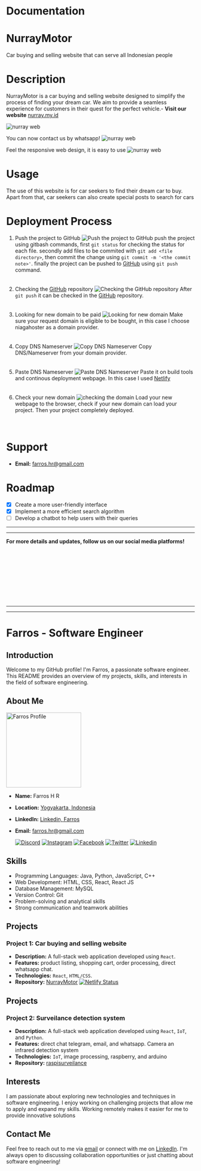 # Documentation


# NurrayMotor
Car buying and selling website that can serve all Indonesian people

# Description
NurrayMotor is a car buying and selling website designed to simplify the process of finding your dream car. We aim to provide a seamless experience for customers in their quest for the perfect vehicle.- **Visit our website** [nurray.my.id](https://nurray.my.id)

![nurray web](./asset/images/sgs_ss12.png)

You can now contact us by whatsapp!
![nurray web](./asset/images/sgs_ss22.png)

Feel the responsive web design, it is easy to use
![nurray web](./asset/images/sgs_ss33.png)

# Usage
The use of this website is for car seekers to find their dream car to buy. Apart from that, car seekers can also create special posts to search for cars

# Deployment Process

1. Push the project to GitHub
![Push the project to GitHub](./asset/images/1.%20push%20to%20github.png)
push the project using gitbash commands, first `git status` for checking the status for each file. secondly add files to be commited with `git add <file directory>`, then commit the change using `git commit -m '<the commit note>'`. finally the project can be pushed to [GitHub](https://github.com) using `git push` command.
<br><br><br>
2. Checking the [GitHub](https://github.com) repository
![Checking the GitHub repository](./asset/images/2.%20check%20github%20repo.png)
After `git push` it can be checked in the [GitHub](https://github.com) repository.
<br><br><br>
3. Looking for new domain to be paid
![Looking for new domain](./asset/images/3.%20cari%20nama%20domain.png)
Make sure your request domain is eligible to be bought, in this case I choose niagahoster as a domain provider.
<br><br><br>
4. Copy DNS Nameserver
![Copy DNS Nameserver](./asset/images/4.%20copy%20DNS%20Nameserver.png)
Copy DNS/Nameserver from your domain provider.
<br><br><br>
5. Paste DNS Nameserver
![Paste DNS Nameserver](./asset/images/5.%20paste%20DNS%20Nameserver%20on%20Netlify.png)
Paste it on build tools and continous deployment webpage. In this case I used [Netlify](https://netlify.app)
<br><br><br>
6. Check your new domain
![checking the domain](./asset/images/6.%20domain%20can%20load%20the%20webpage.png)
Load your new webpage to the browser, check if your new domain can load your project. Then your project completely deployed.
<br><br><br>

# Support

- **Email:** [farros.hr@gmail.com](mailto:farros.hr@gmail.com)

# Roadmap
- [x] Create a more user-friendly interface
- [x] Implement a more efficient search algorithm
- [ ] Develop a chatbot to help users with their queries

_____
_____
**For more details and updates, follow us on our social media platforms!**

<br><br><br><br><br><br><br><br>
_____
_____


# Farros - Software Engineer

## Introduction
Welcome to my GitHub profile! I'm Farros, a passionate software engineer. This README provides an overview of my projects, skills, and interests in the field of software engineering.

## About Me
<img src="./asset/images/farros_ai.jpg" alt="Farros Profile" width="200">

- **Name:** Farros H R
- **Location:** [Yogyakarta, Indonesia](https://maps.app.goo.gl/ZwMCvT9GLL3xjPG17)
- **LinkedIn:** [Linkedin, Farros](https://www.linkedin.com/in/farros/)
- **Email:** [farros.hr@gmail.com](mailto:farros.hr@gmail.com)


   [![Discord](https://img.icons8.com/color/48/000000/discord-logo.png)](https://discord.gg/farroshayray) [![Instagram](https://img.icons8.com/color/48/000000/instagram-new.png)](https://www.instagram.com/farroshayray/) [![Facebook](https://img.icons8.com/color/48/000000/facebook-new.png)](https://www.facebook.com/farros.h.rayhan/) [![Twitter](https://img.icons8.com/color/48/000000/twitter.png)](https://twitter.com/farroshayray) [![Linkedin](https://img.icons8.com/color/48/000000/linkedin.png)](https://www.linkedin.com/in/farros/)
## Skills
- Programming Languages: Java, Python, JavaScript, C++
- Web Development: HTML, CSS, React, React JS
- Database Management: MySQL
- Version Control: Git
- Problem-solving and analytical skills
- Strong communication and teamwork abilities

## Projects
### Project 1: Car buying and selling website
- **Description:** A full-stack web application developed using `React`.
- **Features:** product listing, shopping cart, order processing, direct whatsapp chat.
- **Technologies:** `React`, `HTML/CSS`.
- **Repository:** [NurrayMotor](https://github.com/farroshayray/SGSmotor)
[![Netlify Status](https://api.netlify.com/api/v1/badges/a7eb14a8-dd3f-4aaf-a38a-842c1efbe16e/deploy-status)](https://app.netlify.com/sites/nurray/deploys)

## Projects
### Project 2: Surveilance detection system
- **Description:** A full-stack web application developed using `React`, `IoT`, and `Python`.
- **Features:** direct chat telegram, email, and whatsapp. Camera an infrared detection system
- **Technologies:** `IoT`, image processing, raspberry, and arduino
- **Repository:** [raspisurveilance](https://www.raspimotion.com)

## Interests
I am passionate about exploring new technologies and techniques in software engineering. I enjoy working on challenging projects that allow me to apply and expand my skills. Working remotely makes it easier for me to provide innovative solutions

## Contact Me
Feel free to reach out to me via [email](mailto:farros.hr@gmail.com) or connect with me on [LinkedIn](https://www.linkedin.com/in/farros/). I'm always open to discussing collaboration opportunities or just chatting about software engineering!
